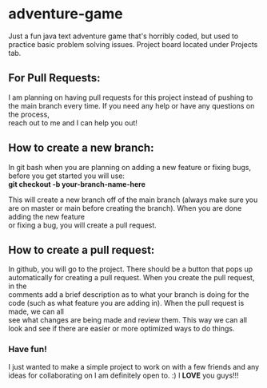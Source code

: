 # adventure-game
Just a fun java text adventure game that's horribly coded, but used to practice basic problem solving issues. Project board located under Projects tab.

## For Pull Requests:

I am planning on having pull requests for this project instead of pushing to the main branch every time. If you need any help or have any questions on the process,  
reach out to me and I can help you out! 

## How to create a new branch:

In git bash when you are planning on adding a new feature or fixing bugs, before you get started you will use:  
**git checkout -b your-branch-name-here**  
  
This will create a new branch off of the main branch (always make sure you are on master or main before creating the branch). When you are done adding the new feature  
or fixing a bug, you will create a pull request.

## How to create a pull request:

In github, you will go to the project. There should be a button that pops up automatically for creating a pull request. When you create the pull request, in the  
comments add a brief description as to what your branch is doing for the code (such as what feature you are adding in).  When the pull request is made, we can all  
see what changes are being made and review them. This way we can all look and see if there are easier or more optimized ways to do things.  

### Have fun!

I just wanted to make a simple project to work on with a few friends and any ideas for collaborating on I am definitely open to. :) I **LOVE** you guys!!!
